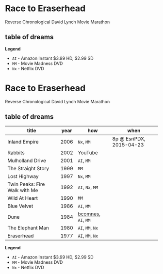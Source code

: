 # Race to Eraserhead

Reverse Chronological David Lynch Movie Marathon

## table of dreams

**Legend**

* `AI` - Amazon Instant $3.99 HD, $2.99 SD
* `MM` - Movie Madness DVD
* `Nx` - Netflix DVD

# Race to Eraserhead

Reverse Chronological David Lynch Movie Marathon

## table of dreams

| title | year | how | when |
| ----- | ---- | --- | ---- |
| Inland Empire | 2006 | `Nx`, `MM` | 8p @ EsriPDX, 2015-04-23 |
| Rabbits | 2002 | YouTube | |
| Mulholland Drive | 2001 | `AI`, `MM` | |
| The Straight Story | 1999 | `MM` | |
| Lost Highway | 1997 | `Nx`, `MM` | |
| Twin Peaks: Fire Walk with Me | 1992 | `AI`, `Nx`, `MM` | |
| Wild At Heart | 1990 | `MM` | |
| Blue Velvet | 1986 | `AI`, `MM` | |
| Dune | 1984 | [bcomnes](https://github.com/bcomnes), `AI`, `MM` | |
| The Elephant Man | 1980 | `AI`, `MM`, `Nx` | |
| Eraserhead | 1977 | `AI`, `MM`, `Nx` | |

**Legend**

* `AI` - Amazon Instant $3.99 HD, $2.99 SD
* `MM` - Movie Madness DVD
* `Nx` - Netflix DVD
